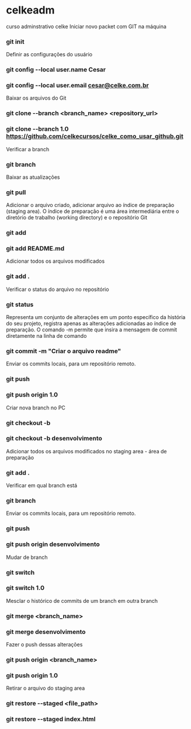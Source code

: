 # celkeadm
curso adminstrativo celke
Iniciar novo packet com GIT na máquina 
### git init

Definir as configurações do usuário
### git config --local user.name Cesar
### git config --local user.email cesar@celke.com.br

Baixar os arquivos do Git
### git clone --branch <branch_name> <repository_url>
### git clone --branch 1.0 https://github.com/celkecursos/celke_como_usar_github.git

Verificar a branch
### git branch 

Baixar as atualizações
### git pull

Adicionar o arquivo criado, adicionar arquivo ao índice de preparação (staging area). 
O índice de preparação é uma área intermediária entre o diretório de trabalho (working directory) e o repositório Git
### git add <file>
### git add README.md

Adicionar todos os arquivos modificados
### git add .

Verificar o status do arquivo no repositório
### git status

Representa um conjunto de alterações em um ponto específico da história do seu projeto, registra apenas as alterações adicionadas ao índice de preparação.
O comando -m permite que insira a mensagem de commit diretamente na linha de comando
### git commit -m "Criar o arquivo readme"

Enviar os commits locais, para um repositório remoto.
### git push <remote> <branch>
### git push origin 1.0

Criar nova branch no PC
### git checkout -b <branch>
### git checkout -b desenvolvimento

Adicionar todos os arquivos modificados no staging area - área de preparação
### git add .

Verificar em qual branch está
### git branch

Enviar os commits locais, para um repositório remoto.
### git push <remote> <branch>
### git push origin desenvolvimento

Mudar de branch
### git switch <branch>
### git switch 1.0

Mesclar o histórico de commits de um branch em outra branch
### git merge <branch_name>
### git merge desenvolvimento

Fazer o push dessas alterações
### git push origin <branch_name>
### git push origin 1.0

Retirar o arquivo do staging area
### git restore --staged <file_path>
### git restore --staged index.html

